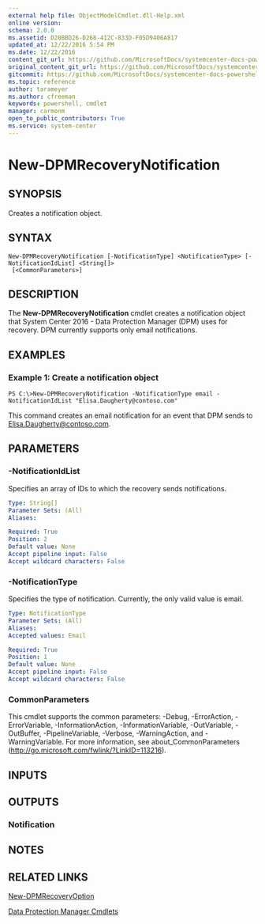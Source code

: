 ```yaml
---
external help file: ObjectModelCmdlet.dll-Help.xml
online version: 
schema: 2.0.0
ms.assetid: D20BBD26-D268-412C-833D-F05D9406A817
updated_at: 12/22/2016 5:54 PM
ms.date: 12/22/2016
content_git_url: https://github.com/MicrosoftDocs/systemcenter-docs-powershell/blob/master/systemcenter-cmdlets/SystemCenter2016/DataProtectionManager/vlatest/New-DPMRecoveryNotification.md
original_content_git_url: https://github.com/MicrosoftDocs/systemcenter-docs-powershell/blob/master/systemcenter-cmdlets/SystemCenter2016/DataProtectionManager/vlatest/New-DPMRecoveryNotification.md
gitcommit: https://github.com/MicrosoftDocs/systemcenter-docs-powershell/blob/17c3a51bd892aad46c731d9f381f0704b4815004/systemcenter-cmdlets/SystemCenter2016/DataProtectionManager/vlatest/New-DPMRecoveryNotification.md
ms.topic: reference
author: tarameyer
ms.author: cfreeman
keywords: powershell, cmdlet
manager: carmonm
open_to_public_contributors: True
ms.service: system-center
---
```


# New-DPMRecoveryNotification

## SYNOPSIS
Creates a notification object.

## SYNTAX

```
New-DPMRecoveryNotification [-NotificationType] <NotificationType> [-NotificationIdList] <String[]>
 [<CommonParameters>]
```

## DESCRIPTION
The **New-DPMRecoveryNotification** cmdlet creates a notification object that System Center 2016 - Data Protection Manager (DPM) uses for recovery.
DPM currently supports only email notifications.

## EXAMPLES

### Example 1: Create a notification object
```
PS C:\>New-DPMRecoveryNotification -NotificationType email -NotificationIdList "Elisa.Daugherty@contoso.com"
```

This command creates an email notification for an event that DPM sends to Elisa.Daugherty@contoso.com.

## PARAMETERS

### -NotificationIdList
Specifies an array of IDs to which the recovery sends notifications.

```yaml
Type: String[]
Parameter Sets: (All)
Aliases: 

Required: True
Position: 2
Default value: None
Accept pipeline input: False
Accept wildcard characters: False
```

### -NotificationType
Specifies the type of notification.
Currently, the only valid value is email.

```yaml
Type: NotificationType
Parameter Sets: (All)
Aliases: 
Accepted values: Email

Required: True
Position: 1
Default value: None
Accept pipeline input: False
Accept wildcard characters: False
```

### CommonParameters
This cmdlet supports the common parameters: -Debug, -ErrorAction, -ErrorVariable, -InformationAction, -InformationVariable, -OutVariable, -OutBuffer, -PipelineVariable, -Verbose, -WarningAction, and -WarningVariable. For more information, see about_CommonParameters (http://go.microsoft.com/fwlink/?LinkID=113216).

## INPUTS

## OUTPUTS

### Notification

## NOTES

## RELATED LINKS

[New-DPMRecoveryOption](xref:SystemCenter2016/DataProtectionManager/vlatest/New-DPMRecoveryOption.md)

[Data Protection Manager Cmdlets](xref:SystemCenter2016/DataProtectionManager/vlatest/DataProtectionManager.md)

